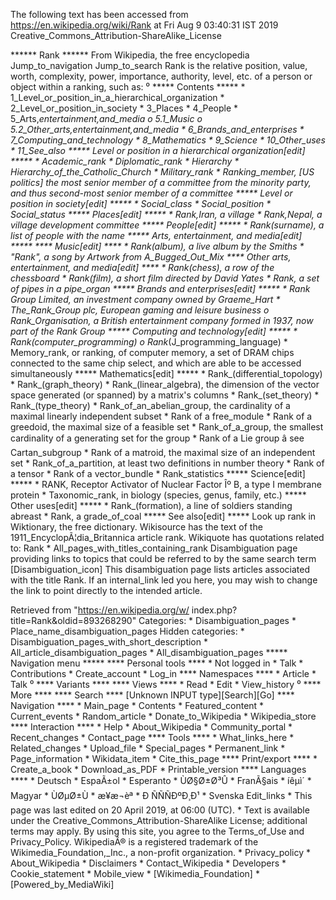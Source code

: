 The following text has been accessed from https://en.wikipedia.org/wiki/Rank at Fri Aug 9 03:40:31 IST 2019
Creative_Commons_Attribution-ShareAlike_License




















****** Rank ******
From Wikipedia, the free encyclopedia
Jump_to_navigation Jump_to_search
Rank is the relative position, value, worth, complexity, power, importance,
authority, level, etc. of a person or object within a ranking, such as:
⁰
***** Contents *****
    * 1_Level_or_position_in_a_hierarchical_organization
    * 2_Level_or_position_in_society
    * 3_Places
    * 4_People
    * 5_Arts,_entertainment,_and_media
          o 5.1_Music
          o 5.2_Other_arts,_entertainment,_and_media
    * 6_Brands_and_enterprises
    * 7_Computing_and_technology
    * 8_Mathematics
    * 9_Science
    * 10_Other_uses
    * 11_See_also
***** Level or position in a hierarchical organization[edit] *****
    * Academic_rank
    * Diplomatic_rank
    * Hierarchy
    * Hierarchy_of_the_Catholic_Church
    * Military_rank
    * Ranking_member, [US politics] the most senior member of a committee from
      the minority party, and thus second-most senior member of a committee
***** Level or position in society[edit] *****
    * Social_class
    * Social_position
    * Social_status
***** Places[edit] *****
    * Rank,_Iran, a village
    * Rank,_Nepal, a village development committee
***** People[edit] *****
    * Rank_(surname), a list of people with the name
***** Arts, entertainment, and media[edit] *****
**** Music[edit] ****
    * Rank_(album), a live album by the Smiths
    * "Rank", a song by Artwork from A_Bugged_Out_Mix
**** Other arts, entertainment, and media[edit] ****
    * Rank_(chess), a row of the chessboard
    * Rank_(film), a short film directed by David Yates
    * Rank, a set of pipes in a pipe_organ
***** Brands and enterprises[edit] *****
    * Rank Group Limited, an investment company owned by Graeme_Hart
    * The_Rank_Group plc, European gaming and leisure business
          o Rank_Organisation, a British entertainment company formed in 1937,
            now part of the Rank Group
***** Computing and technology[edit] *****
    * Rank_(computer_programming)
          o Rank_(J_programming_language)
    * Memory_rank, or ranking, of computer memory, a set of DRAM chips
      connected to the same chip select, and which are able to be accessed
      simultaneously
***** Mathematics[edit] *****
    * Rank_(differential_topology)
    * Rank_(graph_theory)
    * Rank_(linear_algebra), the dimension of the vector space generated (or
      spanned) by a matrix's columns
    * Rank_(set_theory)
    * Rank_(type_theory)
    * Rank_of_an_abelian_group, the cardinality of a maximal linearly
      independent subset
    * Rank of a free_module
    * Rank of a greedoid, the maximal size of a feasible set
    * Rank_of_a_group, the smallest cardinality of a generating set for the
      group
    * Rank of a Lie group â see Cartan_subgroup
    * Rank of a matroid, the maximal size of an independent set
    * Rank_of_a_partition, at least two definitions in number theory
    * Rank of a tensor
    * Rank of a vector_bundle
    * Rank_statistics
***** Science[edit] *****
    * RANK, Receptor Activator of Nuclear Factor Îº B, a type I membrane
      protein
    * Taxonomic_rank, in biology (species, genus, family, etc.)
***** Other uses[edit] *****
    * Rank_(formation), a line of soldiers standing abreast
    * Rank, a grade_of_coal
***** See also[edit] *****
 Look up rank in Wiktionary, the free dictionary.
 Wikisource has the text of the 1911_EncyclopÃ¦dia_Britannica article rank.
 Wikiquote has quotations related to: Rank
    * All_pages_with_titles_containing_rank
                      Disambiguation page providing links to topics that could
                      be referred to by the same search term
[Disambiguation_icon] This disambiguation page lists articles associated with
                      the title Rank.
                      If an internal_link led you here, you may wish to change
                      the link to point directly to the intended article.

Retrieved from "https://en.wikipedia.org/w/
index.php?title=Rank&oldid=893268290"
Categories:
    * Disambiguation_pages
    * Place_name_disambiguation_pages
Hidden categories:
    * Disambiguation_pages_with_short_description
    * All_article_disambiguation_pages
    * All_disambiguation_pages
***** Navigation menu *****
**** Personal tools ****
    * Not logged in
    * Talk
    * Contributions
    * Create_account
    * Log_in
**** Namespaces ****
    * Article
    * Talk
⁰
**** Variants ****
**** Views ****
    * Read
    * Edit
    * View_history
⁰
**** More ****
**** Search ****
[Unknown INPUT type][Search][Go]
**** Navigation ****
    * Main_page
    * Contents
    * Featured_content
    * Current_events
    * Random_article
    * Donate_to_Wikipedia
    * Wikipedia_store
**** Interaction ****
    * Help
    * About_Wikipedia
    * Community_portal
    * Recent_changes
    * Contact_page
**** Tools ****
    * What_links_here
    * Related_changes
    * Upload_file
    * Special_pages
    * Permanent_link
    * Page_information
    * Wikidata_item
    * Cite_this_page
**** Print/export ****
    * Create_a_book
    * Download_as_PDF
    * Printable_version
**** Languages ****
    * Deutsch
    * EspaÃ±ol
    * Esperanto
    * ÙØ§Ø±Ø³Û
    * FranÃ§ais
    * íêµ­ì´
    * Magyar
    * ÙØµØ±Ù
    * æ¥æ¬èª
    * Ð ÑÑÑÐºÐ¸Ð¹
    * Svenska
Edit_links
    * This page was last edited on 20 April 2019, at 06:00 (UTC).
    * Text is available under the Creative_Commons_Attribution-ShareAlike
      License; additional terms may apply. By using this site, you agree to the
      Terms_of_Use and Privacy_Policy. WikipediaÂ® is a registered trademark of
      the Wikimedia_Foundation,_Inc., a non-profit organization.
    * Privacy_policy
    * About_Wikipedia
    * Disclaimers
    * Contact_Wikipedia
    * Developers
    * Cookie_statement
    * Mobile_view
    * [Wikimedia_Foundation]
    * [Powered_by_MediaWiki]

